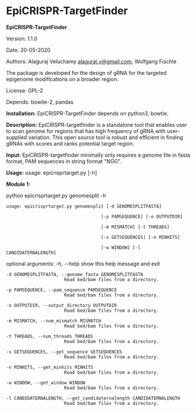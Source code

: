 # EpiCRISPR-TargetFinder
**EpiCRISPR-TargetFinder**

Version: 1.1.0

Date: 20-05-2020

Authors: Alaguraj Veluchamy alaguraj.v@gmail.com, Wolfgang Fischle


The package is developed for the design of gRNA for the targeted epigenome modifications on a broader region.

License: GPL-2

Depends: bowtie-2, pandas

**Installation:**
EpiCRISPR-TargetFinder depends on python3, bowtie. 

**Description:**
EpiCRISPR-targetfinder is a standalone tool that  enables user to scan genome for regions that has high frequency of gRNA with user-supplied variation. This open source tool is robust and efficient in finding gRNAs with scores and ranks potential target region. 

**Input:**
EpiCRISPR-targetfinder minimally only requires a genome file in fasta format, PAM sequences in string format "NGG".

**Usage:**
usage: epicrisprtarget.py [-h] 

**Module 1:**

python epicrisprtarget.py genomesplit -h

    usage: epicrisprtarget.py genomesplit [-d GENOMESPLITFASTA]

                                        [-p PAMSEQUENCE] [-o OUTPUTDIR]
                                      
                                        [-m MISMATCH] [-t THREADS]
                                      
                                        [-s GETSEQUENCES] [-n MINHITS]
                                      
                                        [-w WINDOW] [-l CANDIDATERNALENGTH]

  optional arguments:
    -h, --help            show this help message and exit

    -d GENOMESPLITFASTA, --genome_fasta GENOMESPLITFASTA
                          Read bed/bam files from a directory.

    -p PAMSEQUENCE, --pam_sequence PAMSEQUENCE
                          Read bed/bam files from a directory.

    -o OUTPUTDIR, --output_directory OUTPUTDIR
                          Read bed/bam files from a directory.

    -m MISMATCH, --num_mismatch MISMATCH
                          Read bed/bam files from a directory.

    -t THREADS, --num_threads THREADS
                          Read bed/bam files from a directory.

    -s GETSEQUENCES, --get_sequence GETSEQUENCES
                          Read bed/bam files from a directory.

    -n MINHITS, --get_minhits MINHITS
                          Read bed/bam files from a directory.

    -w WINDOW, --get_window WINDOW
                          Read bed/bam files from a directory.

    -l CANDIDATERNALENGTH, --get_candidaternalength CANDIDATERNALENGTH
                          Read bed/bam files from a directory.

